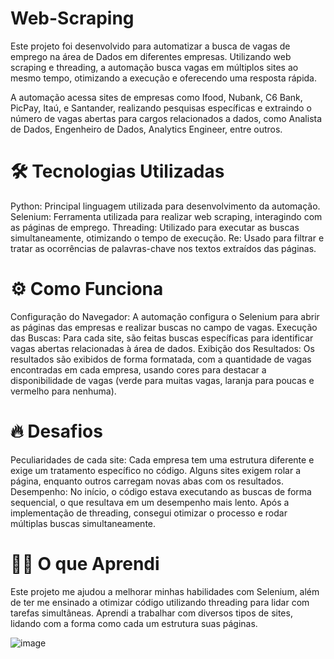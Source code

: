 # Web-Scraping

Este projeto foi desenvolvido para automatizar a busca de vagas de emprego na área de Dados em diferentes empresas. Utilizando web scraping e threading, a automação busca vagas em múltiplos sites ao mesmo tempo, otimizando a execução e oferecendo uma resposta rápida.

A automação acessa sites de empresas como Ifood, Nubank, C6 Bank, PicPay, Itaú, e Santander, realizando pesquisas específicas e extraindo o número de vagas abertas para cargos relacionados a dados, como Analista de Dados, Engenheiro de Dados, Analytics Engineer, entre outros.

# 🛠️ Tecnologias Utilizadas

Python: Principal linguagem utilizada para desenvolvimento da automação.
Selenium: Ferramenta utilizada para realizar web scraping, interagindo com as páginas de emprego.
Threading: Utilizado para executar as buscas simultaneamente, otimizando o tempo de execução.
Re: Usado para filtrar e tratar as ocorrências de palavras-chave nos textos extraídos das páginas.

# ⚙️ Como Funciona
Configuração do Navegador: A automação configura o Selenium para abrir as páginas das empresas e realizar buscas no campo de vagas.
Execução das Buscas: Para cada site, são feitas buscas específicas para identificar vagas abertas relacionadas à área de dados.
Exibição dos Resultados: Os resultados são exibidos de forma formatada, com a quantidade de vagas encontradas em cada empresa, usando cores para destacar a disponibilidade de vagas (verde para muitas vagas, laranja para poucas e vermelho para nenhuma).

# 🔥 Desafios
Peculiaridades de cada site: Cada empresa tem uma estrutura diferente e exige um tratamento específico no código. Alguns sites exigem rolar a página, enquanto outros carregam novas abas com os resultados.
Desempenho: No início, o código estava executando as buscas de forma sequencial, o que resultava em um desempenho mais lento. Após a implementação de threading, consegui otimizar o processo e rodar múltiplas buscas simultaneamente.

# 👨‍💻 O que Aprendi
Este projeto me ajudou a melhorar minhas habilidades com Selenium, além de ter me ensinado a otimizar código utilizando threading para lidar com tarefas simultâneas. Aprendi a trabalhar com diversos tipos de sites, lidando com a forma como cada um estrutura suas páginas.

![image](https://github.com/user-attachments/assets/5a9de281-fef0-4534-8382-63980c938bd3)

